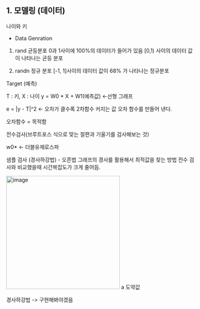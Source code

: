 ## 1. 모델링 (데이터)
  나이와 키
 - Data  Genration


1. rand 균등분포 
0과 1사이에 100%의 데이터가 들어가 있음
[0,1) 사이의 데이터 값이 나타나는 균등 분포

3. randn 정규 분포 
[-1, 1]사이의 데이터 값이 68% 가 나타나는 정규분포

Target (예측)

T : 키, X : 나이
y = W0 * X + W1(예측값) <-선형 그래프

e = |y - T|^2 <- 오차가 클수록 2차함수 커지는 값
오차 함수를 만들어 낸다.

오차함수 = 목적함

전수검사(브루트포스 식으로 맞는 절편과 기울기를 검사해보는 것)


w0* <- 더블유제로스파

샘플 검사 (경사하강법) - 오픈법
그래프의 경사를 활용해서 최적값을 찾는 방법
전수 검사와 비교했을때 시간복잡도가 크게 줄어듬.

<img width="303" alt="image" src="https://user-images.githubusercontent.com/42773970/234757418-b2cdd0ca-b2a4-42b7-bac9-68807e90e744.png">
a 도약값

경사하강법 -> 구현해봐야겠음



